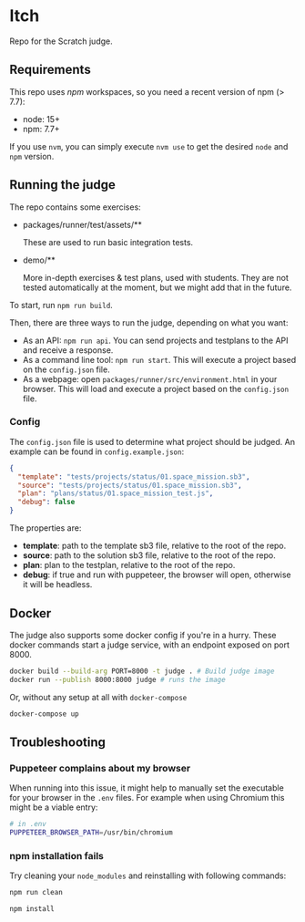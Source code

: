 # Itch

Repo for the Scratch judge.

## Requirements

This repo uses _npm_ workspaces, so you need a recent version of npm (> 7.7):

- node: 15+
- npm: 7.7+

If you use `nvm`, you can simply execute `nvm use` to get the desired `node` and `npm` version.

## Running the judge

The repo contains some exercises:

- packages/runner/test/assets/\*\*

  These are used to run basic integration tests.

- demo/\*\*

  More in-depth exercises & test plans, used with students. They are not tested automatically at the moment, but we
  might add that in the future.

To start, run `npm run build`.

Then, there are three ways to run the judge, depending on what you want:

- As an API: `npm run api`. You can send projects and testplans to the API and receive a response.
- As a command line tool: `npm run start`. This will execute a project based on the `config.json` file.
- As a webpage: open `packages/runner/src/environment.html` in your browser. This will load and execute a project based on the `config.json` file.

### Config

The `config.json` file is used to determine what project should be judged.
An example can be found in `config.example.json`:

```json
{
  "template": "tests/projects/status/01.space_mission.sb3",
  "source": "tests/projects/status/01.space_mission.sb3",
  "plan": "plans/status/01.space_mission_test.js",
  "debug": false
}
```

The properties are:

- **template**: path to the template sb3 file, relative to the root of the repo.
- **source**: path to the solution sb3 file, relative to the root of the repo.
- **plan**: plan to the testplan, relative to the root of the repo.
- **debug**: if true and run with puppeteer, the browser will open, otherwise it will be headless.

## Docker

The judge also supports some docker config if you're in a hurry. These docker commands start a judge service, with an endpoint exposed on port 8000.

```bash
docker build --build-arg PORT=8000 -t judge . # Build judge image
docker run --publish 8000:8000 judge # runs the image
```

Or, without any setup at all with `docker-compose`

```bash
docker-compose up
```

## Troubleshooting

### Puppeteer complains about my browser

When running into this issue, it might help to manually set the executable for your browser in the `.env` files. For example when using Chromium this might be a viable entry:

```bash
# in .env
PUPPETEER_BROWSER_PATH=/usr/bin/chromium
```

### npm installation fails

Try cleaning your `node_modules` and reinstalling with following commands:

```bash
npm run clean

npm install
```
